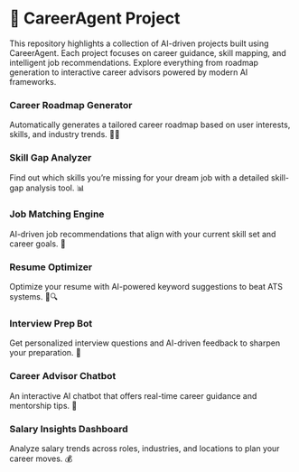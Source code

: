 # 🧠 CareerAgent Project
This repository highlights a collection of AI-driven projects built using CareerAgent. Each project focuses on career guidance, skill mapping, and intelligent job recommendations. Explore everything from roadmap generation to interactive career advisors powered by modern AI frameworks.

### Career Roadmap Generator
Automatically generates a tailored career roadmap based on user interests, skills, and industry trends. 🚀✨

### Skill Gap Analyzer
Find out which skills you’re missing for your dream job with a detailed skill-gap analysis tool. 📊

### Job Matching Engine
AI-driven job recommendations that align with your current skill set and career goals. 🎯

### Resume Optimizer
Optimize your resume with AI-powered keyword suggestions to beat ATS systems. 📄🔍

### Interview Prep Bot
Get personalized interview questions and AI-driven feedback to sharpen your preparation. 🎤

### Career Advisor Chatbot
An interactive AI chatbot that offers real-time career guidance and mentorship tips. 🤖

### Salary Insights Dashboard
Analyze salary trends across roles, industries, and locations to plan your career moves. 💰
